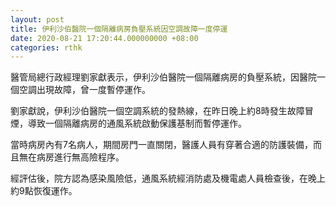 ```yaml
---
layout: post
title: 伊利沙伯醫院一個隔離病房負壓系統因空調故障一度停運
date: 2020-08-21 17:20:44.000000000 +08:00
categories: rthk
---
```


醫管局總行政經理劉家獻表示，伊利沙伯醫院一個隔離病房的負壓系統，因醫院一個空調出現故障，曾一度暫停運作。

劉家獻說，伊利沙伯醫院一個空調系統的發熱線，在昨日晚上約8時發生故障冒煙，導致一個隔離病房的通風系統啟動保護基制而暫停運作。

當時病房內有7名病人，期間房門一直關閉，醫護人員有穿著合適的防護裝備，而且無在病房進行無高險程序。

經評估後，院方認為感染風險低，通風系統經消防處及機電處人員檢查後，在晚上約9點恢復運作。
